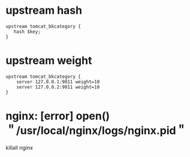 # upstream hash
```
upstream tomcat_bkcategory {
   hash $key;
}
```
# upstream weight
```
upstream tomcat_bkcategory {
    server 127.0.0.1:9011 weight=10
    server 127.0.0.2:9011 weight=10
}
```
# nginx: [error] open() ＂/usr/local/nginx/logs/nginx.pid＂
killall nginx
